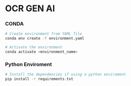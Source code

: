 # OCR GEN AI

### CONDA

```bash
# Create environment from YAML file
conda env create -f environment.yaml

# Activate the environment
conda activate <environment_name>
```

### Python Enviroment

```bash
# Install the dependencies if using a python enviroment
pip install -r requirements.txt
```


